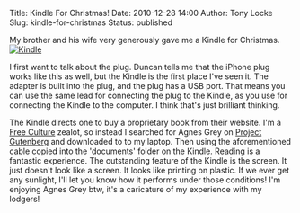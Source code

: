 Title: Kindle For Christmas!
Date: 2010-12-28 14:00
Author: Tony Locke
Slug: kindle-for-christmas
Status: published

My brother and his wife very generously gave me a Kindle for Christmas.  
[![Kindle](http://upload.wikimedia.org/wikipedia/commons/thumb/0/00/Amazon_Kindle_3.JPG/240px-Amazon_Kindle_3.JPG)](http://upload.wikimedia.org/wikipedia/commons/thumb/0/00/Amazon_Kindle_3.JPG/240px-Amazon_Kindle_3.JPG)  

I first want to talk about the plug. Duncan tells me that the iPhone plug works like this as well, but the Kindle is the first place I've seen it. The adapter is built into the plug, and the plug has a USB port. That means you can use the same lead for connecting the plug to the Kindle, as you use for connecting the Kindle to the computer. I think that's just brilliant thinking.

The Kindle directs one to buy a proprietary book from their website. I'm a [Free Culture](http://en.wikipedia.org/wiki/Free_Culture_movement) zealot, so instead I searched for Agnes Grey on [Project Gutenberg](http://www.gutenberg.org/wiki/Main_Page) and downloaded to to my laptop. Then using the aforementioned cable copied into the 'documents' folder on the Kindle. Reading is a fantastic experience. The outstanding feature of the Kindle is the screen. It just doesn't look like a screen. It looks like printing on plastic. If we ever get any sunlight, I'll let you know how it performs under those conditions! I'm enjoying Agnes Grey btw, it's a caricature of my experience with my lodgers!
